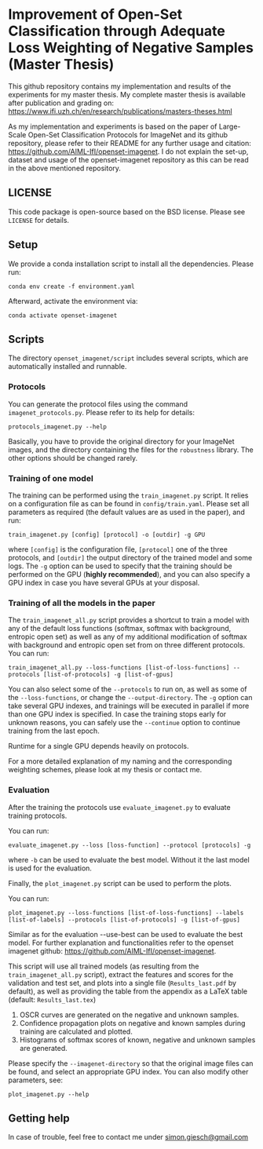 # Improvement of Open-Set Classification through Adequate Loss Weighting of Negative Samples (Master Thesis)
This github repository contains my implementation and results of the experiments for my master thesis. 
My complete master thesis is available after publication and grading on: https://www.ifi.uzh.ch/en/research/publications/masters-theses.html

As my implementation and experiments is based on the paper of Large-Scale Open-Set Classification Protocols for ImageNet and its github repository, please refer to their README for any further usage and citation: https://github.com/AIML-IfI/openset-imagenet. I do not explain the set-up, dataset and usage of the openset-imagenet repository as this can be read in the above mentioned repository.

## LICENSE
This code package is open-source based on the BSD license.
Please see `LICENSE` for details.

## Setup

We provide a conda installation script to install all the dependencies.
Please run:

    conda env create -f environment.yaml

Afterward, activate the environment via:

    conda activate openset-imagenet

## Scripts

The directory `openset_imagenet/script` includes several scripts, which are automatically installed and runnable.

### Protocols

You can generate the protocol files using the command `imagenet_protocols.py`.
Please refer to its help for details:

    protocols_imagenet.py --help

Basically, you have to provide the original directory for your ImageNet images, and the directory containing the files for the `robustness` library.
The other options should be changed rarely.

### Training of one model

The training can be performed using the `train_imagenet.py` script.
It relies on a configuration file as can be found in `config/train.yaml`.
Please set all parameters as required (the default values are as used in the paper), and run:

    train_imagenet.py [config] [protocol] -o [outdir] -g GPU

where `[config]` is the configuration file, `[protocol]` one of the three protocols, and `[outdir]` the output directory of the trained model and some logs.
The `-g` option can be used to specify that the training should be performed on the GPU (**highly recommended**), and you can also specify a GPU index in case you have several GPUs at your disposal.

### Training of all the models in the paper

The `train_imagenet_all.py` script provides a shortcut to train a model with any of the default loss functions (softmax, softmax with background, entropic open set) as well as any of my additional modification of softmax with background and entropic open set from on three different protocols.
You can run:

    train_imagenet_all.py --loss-functions [list-of-loss-functions] --protocols [list-of-protocols] -g [list-of-gpus]

You can also select some of the `--protocols` to run on, as well as some of the `--loss-functions`, or change the `--output-directory`.
The `-g` option can take several GPU indexes, and trainings will be executed in parallel if more than one GPU index is specified.
In case the training stops early for unknown reasons, you can safely use the `--continue` option to continue training from the last epoch.

Runtime for a single GPU depends heavily on protocols.

For a more detailed explanation of my naming and the corresponding weighting schemes, please look at my thesis or contact me.

### Evaluation

After the training the protocols use `evaluate_imagenet.py` to evaluate training protocols.

You can run:

    evaluate_imagenet.py --loss [loss-function] --protocol [protocols] -g

where `-b` can be used to evaluate the best model. Without it the last model is used for the evaluation.

Finally, the `plot_imagenet.py` script can be used to perform the plots.

You can run:

    plot_imagenet.py --loss-functions [list-of-loss-functions] --labels [list-of-labels] --protocols [list-of-protocols] -g [list-of-gpus]

Similar as for the evaluation --use-best can be used to evaluate the best model.
For further explanation and functionalities refer to the openset imagenet github: https://github.com/AIML-IfI/openset-imagenet.


This script will use all trained models (as resulting from the `train_imagenet_all.py` script), extract the features and scores for the validation and test set, and plots into a single file (`Results_last.pdf` by default), as well as providing the table from the appendix as a LaTeX table (default: `Results_last.tex`)

1. OSCR curves are generated on the negative and unknown samples.
2. Confidence propagation plots on negative and known samples during training are calculated and plotted.
3. Histograms of softmax scores of known, negative and unknown samples are generated.

Please specify the `--imagenet-directory` so that the original image files can be found, and select an appropriate GPU index.
You can also modify other parameters, see:

    plot_imagenet.py --help

## Getting help

In case of trouble, feel free to contact me under [simon.giesch@gmail.com](mailto:simon.giesch@gmail.com)
